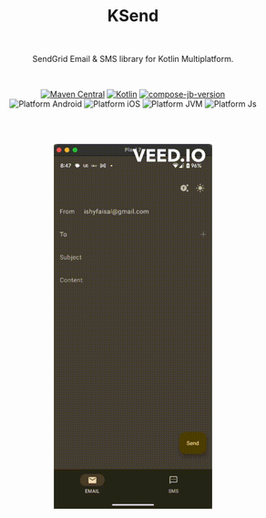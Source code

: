 <h1 align="center">KSend</h1></br>

<p align="center">
SendGrid Email & SMS library for Kotlin Multiplatform.
</p>
</br>

<p align="center">
  <a href="https://maven-badges.herokuapp.com/maven-central/io.github.ismai117/KSend"><img alt="Maven Central" src="https://maven-badges.herokuapp.com/maven-central/io.github.ismai117/KSend/badge.svg"/></a>
  <a href="https://kotlinlang.org"><img alt="Kotlin" src="https://img.shields.io/badge/Kotlin-1.9.22-blue.svg?style=flat&logo=kotlin"/></a>
  <a href="https://github.com/JetBrains/compose-jb"><img alt="compose-jb-version" src="https://img.shields.io/badge/compose--jb-1.5.12-red"/></a><br>
  <img alt="Platform Android" src="https://img.shields.io/badge/Platform-Android-brightgreen"/>
  <img alt="Platform iOS" src="https://img.shields.io/badge/Platform-iOS-lightgray"/>
  <img alt="Platform JVM" src="https://img.shields.io/badge/Platform-JVM-orange"/>
  <img alt="Platform Js" src="https://img.shields.io/badge/Platform-Js-yellow"/>
</p> <br>

</br>

<p align="center">
  <img src="readme_images/KSend.gif">
</p>
